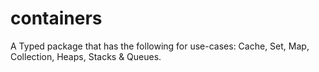 # containers
A Typed package that has the following for use-cases: Cache, Set, Map, Collection, Heaps, Stacks &amp; Queues.
